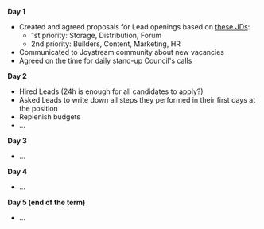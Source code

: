 **Day 1**
- Created and agreed proposals for Lead openings based on [these JDs](https://github.com/0x2bc/community-repo/blob/master/community-roadmap/LeadsJD.md): 
  -  1st priority: Storage, Distribution, Forum
  -  2nd priority: Builders, Content, Marketing, HR
- Communicated to Joystream community about new vacancies
- Agreed on the time for daily stand-up Council's calls  

**Day 2**
- Hired Leads (24h is enough for all candidates to apply?)
- Asked Leads to write down all steps they performed in their first days at the position
- Replenish budgets 
- ...

**Day 3**
- ...

**Day 4**
- ...


**Day 5 (end of the term)**
- ...

